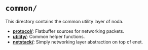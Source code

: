 # `common/`

This directory contains the common utility layer of noda.

* [**protocol/**](./protocol): Flatbuffer sources for networking packets.
* [**utility/**](./utility): Common helper functions.
* [**netstack/**](./netstack): Simply networking layer abstraction on top of enet.